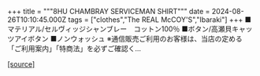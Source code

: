 +++
title = """8HU CHAMBRAY SERVICEMAN SHIRT"""
date = 2024-08-26T10:10:45.000Z
tags = ["clothes","The REAL McCOY'S","Ibaraki"]
+++
■マテリアル/セルヴィッジシャンブレー　コットン100％ ■ボタン/高瀬貝キャッツアイボタン ■ノンウォッシュ ※通信販売ご利用のお客様は、当店の定める「ご利用案内」「特商法」を必ずご確認く...

[[source]](https://the-realmccoys.ocnk.net/product/692)
